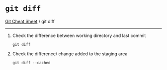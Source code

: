 # `git diff`

[Git Cheat Sheet](./README.md) / git diff

---

1. Check the difference between working directory and last commit

   ```none
   git diff
   ```

2. Check the difference/ change added to the staging area

   ```none
   git diff --cached
   ```
